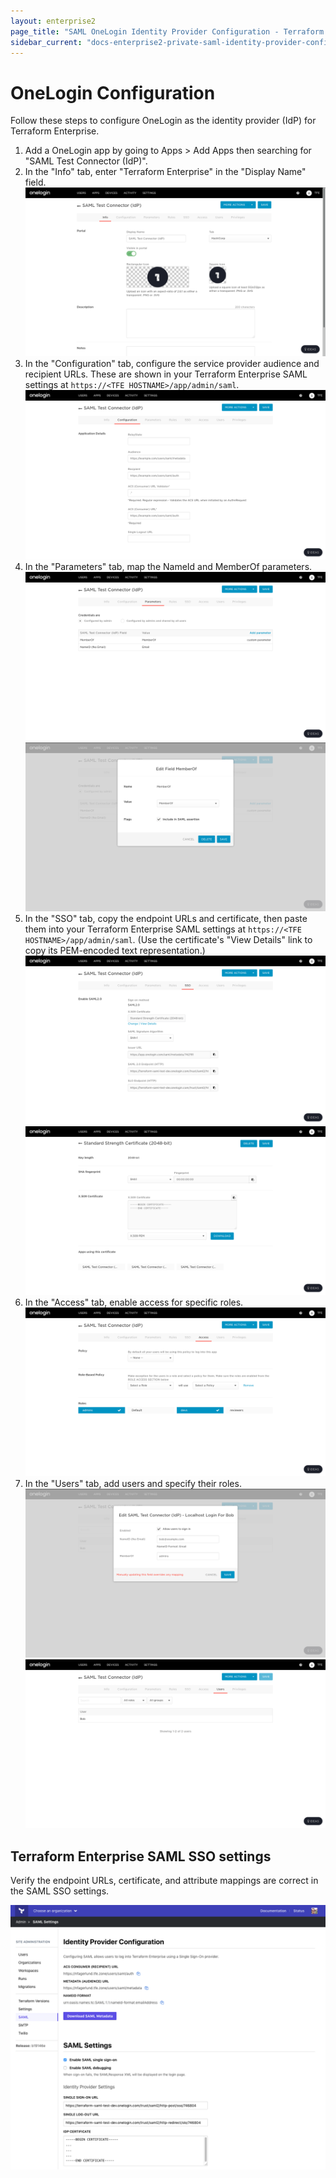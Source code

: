 ```yaml
---
layout: enterprise2
page_title: "SAML OneLogin Identity Provider Configuration - Terraform Enterprise"
sidebar_current: "docs-enterprise2-private-saml-identity-provider-configuration-onelogin"
---
```


# OneLogin Configuration

Follow these steps to configure OneLogin as the identity provider (IdP) for Terraform Enterprise.

1. Add a OneLogin app by going to Apps > Add Apps then searching for "SAML Test Connector (IdP)".
2. In the "Info" tab, enter "Terraform Enterprise" in the "Display Name" field.
  ![image](./images/sso-onelogin-info.png)
3. In the "Configuration" tab, configure the service provider audience and recipient URLs. These are shown in your Terraform Enterprise SAML settings at `https://<TFE HOSTNAME>/app/admin/saml`.
  ![image](./images/sso-onelogin-configuration.png)
4. In the "Parameters" tab, map the NameId and MemberOf parameters.
  ![image](./images/sso-onelogin-parameters.png)
  ![image](./images/sso-onelogin-parameters-memberof.png)
5. In the "SSO" tab, copy the endpoint URLs and certificate, then paste them into your Terraform Enterprise SAML settings at `https://<TFE HOSTNAME>/app/admin/saml`. (Use the certificate's "View Details" link to copy its PEM-encoded text representation.)
  ![image](./images/sso-onelogin-sso.png)
  ![image](./images/sso-onelogin-sso-certificate.png)
6. In the "Access" tab, enable access for specific roles.
  ![image](./images/sso-onelogin-access.png)
7. In the "Users" tab, add users and specify their roles.
  ![image](./images/sso-onelogin-users-fields.png)
  ![image](./images/sso-onelogin-users.png)

## Terraform Enterprise SAML SSO settings

Verify the endpoint URLs, certificate, and attribute mappings are correct in the SAML SSO settings.

![image](./images/sso-tfe-admin.png)
